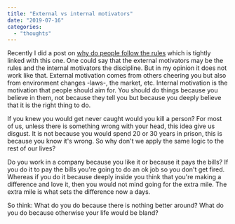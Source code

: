 ```yaml
---
title: "External vs internal motivators"
date: "2019-07-16"
categories: 
  - "thoughts"
---
```


Recently I did a post on [why do people follow the rules](http://rocreguant.com/we-follow-the-rules/1472/) ‎which is tightly linked with this one. One could say that the external motivators may be the rules and the internal motivators the discipline. But in my opinion it does not work like that. External motivation comes from others cheering you but also from environment changes -laws-, the market, etc. Internal motivation is the motivation that people should aim for. You should do things because you believe in them, not because they tell you but because you deeply believe that it is the right thing to do.

If you knew you would get never caught would you kill a person? For most of us, unless there is something wrong with your head, this idea give us disgust. It is not because you would spend 20 or 30 years in prison, this is because you know it's wrong. So why don't we apply the same logic to the rest of our lives?

Do you work in a company because you like it or because it pays the bills? If you do it to pay the bills you're going to do an ok job so you don't get fired. Whereas if you do it because deeply inside you think that you're making a difference and love it, then you would not mind going for the extra mile. The extra mile is what sets the difference now a days.

So think: What do you do because there is nothing better around? What do you do because otherwise your life would be bland?
